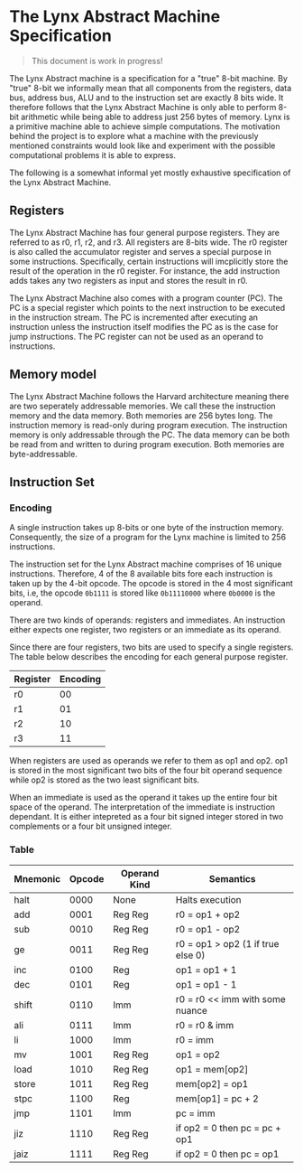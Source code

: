 # The Lynx Abstract Machine Specification

>This document is work in progress!

The Lynx Abstract machine is a specification for a "true" 8-bit machine. By "true" 8-bit we informally mean that all components from the registers, data bus, address bus, ALU and to the instruction set are exactly 8 bits wide. It therefore follows that the Lynx Abstract Machine is only able to perform 8-bit arithmetic while being able to address just 256 bytes of memory. Lynx is a primitive machine able to achieve simple computations. The motivation behind the project is to explore what a machine with the previously mentioned constraints would look like and experiment with the possible computational problems it is able to express.

The following is a somewhat informal yet mostly exhaustive specification of the Lynx Abstract Machine. 

## Registers

The Lynx Abstract Machine has four general purpose registers. They are referred to as r0, r1, r2, and r3. All registers are 8-bits wide. The r0 register is also called the accumulator register and serves a special purpose in some instructions. Specifically, certain instructions will imcplicitly store the result of the operation in the r0 register. For instance, the add instruction adds takes any two registers as input and stores the result in r0.

The Lynx Abstract Machine also comes with a program counter (PC). The PC is a special register which points to the next instruction to be executed in the instruction stream. The PC is incremented after executing an instruction unless the instruction itself modifies the PC as is the case for jump instructions. The PC register can not be used as an operand to instructions.

## Memory model

The Lynx Abstract Machine follows the Harvard architecture meaning there are two seperately addressable memories. We call these the instruction memory and the data memory. Both memories are 256 bytes long. The instruction memory is read-only during program execution. The instruction memory is only addressable through the PC. The data memory can be both be read from and written to during program execution. Both memories are byte-addressable.

## Instruction Set

### Encoding

A single instruction takes up 8-bits or one byte of the instruction memory. Consequently, the size of a program for the Lynx machine is limited to 256 instructions.

The instruction set for the Lynx Abstract machine comprises of 16 unique instructions. Therefore, 4 of the 8 available bits fore each instruction is taken up by the 4-bit opcode. The opcode is stored in the 4 most significant bits, i.e, the opcode `0b1111` is stored like `0b11110000` where `0b0000` is the operand.

There are two kinds of operands: registers and immediates. An instruction either expects one register, two registers or an immediate as its operand.

Since there are four registers, two bits are used to specify a single registers. The table below describes the encoding for each general purpose register.

| Register | Encoding |
|----------|----------|
| r0       | 00       |
| r1       | 01       |
| r2       | 10       |
| r3       | 11       |

When registers are used as operands we refer to them as op1 and op2. op1 is stored in the most significant two bits of the four bit operand sequence while op2 is stored as the two least significant bits.

When an immediate is used as the operand it takes up the entire four bit space of the operand. The interpretation of the immediate is instruction dependant. It is either intepreted as a four bit signed integer stored in two complements or a four bit unsigned integer.


### Table
| Mnemonic | Opcode | Operand Kind | Semantics                         |
| -------- | ------ | ------------ | --------------------------------- |
| halt     | 0000   | None         | Halts execution                   |
| add      | 0001   | Reg Reg      | r0 = op1 + op2                    |
| sub      | 0010   | Reg Reg      | r0 = op1 - op2                    |
| ge       | 0011   | Reg Reg      | r0 = op1 > op2 (1 if true else 0) |
| inc      | 0100   | Reg          | op1 = op1 + 1                     |
| dec      | 0101   | Reg          | op1 = op1 - 1                     |
| shift    | 0110   | Imm          | r0 = r0 << imm with some nuance   |
| ali      | 0111   | Imm          | r0 = r0 & imm                     |
| li       | 1000   | Imm          | r0 = imm                          |
| mv       | 1001   | Reg Reg      | op1 = op2                         |
| load     | 1010   | Reg Reg      | op1 = mem\[op2\]                  |
| store    | 1011   | Reg Reg      | mem\[op2\] = op1                  |
| stpc     | 1100   | Reg          | mem\[op1\] = pc + 2               |
| jmp      | 1101   | Imm          | pc = imm                          |
| jiz      | 1110   | Reg Reg      | if op2 = 0 then pc = pc + op1     |
| jaiz     | 1111   | Reg Reg      | if op2 = 0 then pc = op1          |
